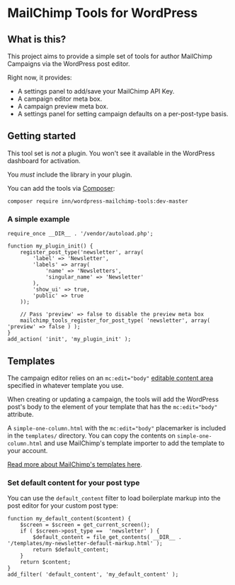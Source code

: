 # MailChimp Tools for WordPress

## What is this?

This project aims to provide a simple set of tools for author MailChimp Campaigns via the WordPress post editor.

Right now, it provides:

- A settings panel to add/save your MailChimp API Key.
- A campaign editor meta box.
- A campaign preview meta box.
- A settings panel for setting campaign defaults on a per-post-type basis.

## Getting started

This tool set is *not* a plugin. You won't see it available in the WordPress dashboard for activation.

You *must* include the library in your plugin.

You can add the tools via [Composer](https://getcomposer.org/):

    composer require inn/wordpress-mailchimp-tools:dev-master

### A simple example

    require_once __DIR__ . '/vendor/autoload.php';

    function my_plugin_init() {
        register_post_type('newsletter', array(
            'label' => 'Newsletter',
            'labels' => array(
                'name' => 'Newsletters',
                'singular_name' => 'Newsletter'
            ),
            'show_ui' => true,
            'public' => true
        ));

        // Pass 'preview' => false to disable the preview meta box
        mailchimp_tools_register_for_post_type( 'newsletter', array( 'preview' => false ) );
    }
    add_action( 'init', 'my_plugin_init' );

## Templates

The campaign editor relies on an `mc:edit="body"` [editable content area](http://kb.mailchimp.com/templates/code/create-editable-content-areas-with-mailchimps-template-language) specified in whatever template you use.

When creating or updating a campaign, the tools will add the WordPress post's body to the element of your template that has the `mc:edit="body"` attribute.

A `simple-one-column.html` with the `mc:edit="body"` placemarker is included in the `templates/` directory. You can copy the contents on `simple-one-column.html` and use MailChimp's template importer to add the template to your account.

[Read more about MailChimp's templates here](http://kb.mailchimp.com/templates/code/getting-started-with-mailchimps-template-language).

### Set default content for your post type

You can use the `default_content` filter to load boilerplate markup into the post editor for your custom post type:

    function my_default_content($content) {
        $screen = $screen = get_current_screen();
        if ( $screen->post_type ==  'newsletter' ) {
            $default_content = file_get_contents( __DIR__ . '/templates/my-newsletter-default-markup.html' );
            return $default_content;
        }
        return $content;
    }
    add_filter( 'default_content', 'my_default_content' );
